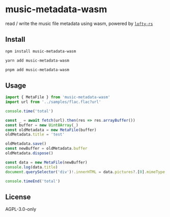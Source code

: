 # music-metadata-wasm

read / write the music file metadata using wasm, powered by [`lofty-rs`](https://github.com/Serial-ATA/lofty-rs)

## Install

```sh
npm install music-metadata-wasm
```
```sh
yarn add music-metadata-wasm
```
```sh
pnpm add music-metadata-wasm
```

## Usage

```ts
import { MetaFile } from 'music-metadata-wasm'
import url from '../samples/flac.flac?url'

console.time('total')

const _ = await fetch(url).then(res => res.arrayBuffer())
const buffer = new Uint8Array(_)
const oldMetadata = new MetaFile(buffer)
oldMetadata.title = 'test'

oldMetadata.save()
const newBuffer = oldMetadata.buffer
oldMetadata.dispose()

const data = new MetaFile(newBuffer)
console.log(data.title)
document.querySelector('div')!.innerHTML = data.pictures?.[0].mimeType || 'no cover'

console.timeEnd('total')
```

## License

AGPL-3.0-only